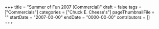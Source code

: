+++
title = "Summer of Fun 2007 (Commercial)"
draft = false
tags = ["Commercials"]
categories = ["Chuck E. Cheese's"]
pageThumbnailFile = ""
startDate = "2007-00-00"
endDate = "0000-00-00"
contributors = []
+++
